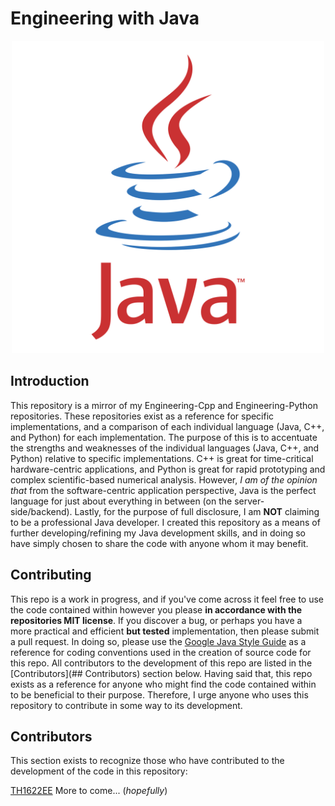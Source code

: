 # Engineering with Java

<p align="center">
  <img src="https://github.com/th1622EE/Data-Sets/blob/main/logos/java-logo-vector-1.svg" width="500" />
</p>

## Introduction

This repository is a mirror of my Engineering-Cpp and Engineering-Python repositories. These repositories exist as a reference for specific implementations, and a comparison of each individual language (Java, C++, and Python) for each implementation. The purpose of this is to accentuate the strengths and weaknesses of the individual languages (Java, C++, and Python) relative to specific implementations. C++ is great for time-critical hardware-centric applications, and Python is great for rapid prototyping and complex scientific-based numerical analysis. However, *I am of the opinion that* from the software-centric application perspective, Java is the perfect language for just about everything in between (on the server-side/backend). Lastly, for the purpose of full disclosure, I am **NOT** claiming to be a professional Java developer. I created this repository as a means of further developing/refining my Java development skills, and in doing so have simply chosen to share the code with anyone whom it may benefit.

## Contributing

This repo is a work in progress, and if you've come across it feel free to use the code contained within however you please **in accordance with the repositories MIT license**. If you discover a bug, or perhaps you have a more practical and efficient **but tested** implementation, then please submit a pull request. In doing so, please use the [Google Java Style Guide](https://google.github.io/styleguide/javaguide.html) as a reference for coding conventions used in the creation of source code for this repo. All contributors to the development of this repo are listed in the [Contributors](## Contributors) section below. Having said that, this repo exists as a reference for anyone who might find the code contained within to be beneficial to their purpose. Therefore, I urge anyone who uses this repository to contribute in some way to its development.

## Contributors

This section exists to recognize those who have contributed to the development of the code in this repository:

[TH1622EE](https://github.com/th1622EE)
More to come... (*hopefully*)
